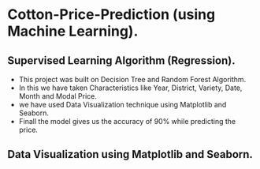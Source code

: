 # Cotton-Price-Prediction (using Machine Learning).
## Supervised Learning Algorithm (Regression).
- This project was built on Decision Tree and Random Forest Algorithm.
- In this we have taken Characteristics like Year, District, Variety, Date, Month and Modal Price.
- we have used Data Visualization technique using Matplotlib and Seaborn.
- Finall the model gives us the accuracy of 90% while predicting the price.

## Data Visualization using Matplotlib and Seaborn.
